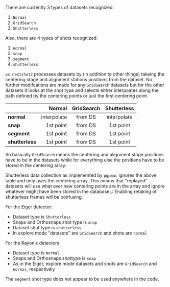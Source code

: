 There are currently 3 types of datasets recognized:
1. `Normal`
1. `GridSearch`
1. `Shutterless`

Also, there are 4 types of shots recognized:
1. `normal`
1. `snap`
1. `segment`
1. `shutterless`

`px.nextshot2` processes datasets by (in addition to other things) takeing the centering stage and alignment stations positions
from the dataset.  No further modifcations are made for any `GridSearch` datasets but for the other datasets it looks at the shot type and selects either interpoates along the path defined by the centering points or just the first centering point.

|                 | Normal      | GridSearch  | Shutterless |
|-----------------|------------:|:-----------:|:-----------:|
| **normal**      | interpolate | from DS     | interpolate |
| **snap**        | 1st point   | from DS     | 1st point   |
| **segment**     | 1st point   | from DS     | 1st point   |
| **shutterless** | 1st point   | from DS     | 1st point   |

So basically `GridSearch` means the centering and alignment stage positions have to be in the datasets while for everything else the positions have to be stored in the centering array.

Shutterless data collection as implemented by `pgpmac` ignores the above table and only uses the centering array.  This means that "replayed" datasets will use what ever new centering points are in the array and ignore whatever might have been stored in the databaseL: Enabling retaking of shutterless frames will be confusing.

For the Eiger detector:
*  Dataset type is `Shutterless`
*  Snaps and Orthosnaps shot type is `snap`
*  Dataset shot type is `shutterless`
*  In explore mode "datasets" are `GridSearch` and shots are `normal`

For the Rayonix detectors
*  Dataset type is `Normal`
*  Snaps and Orthosnaps shottype is `snap`
*  As in the Eiger, explore mode datasets and shots are `GridSearch` and `normal`, respectively


The `segment` shot type does not appear to be used anywhere in the code.

